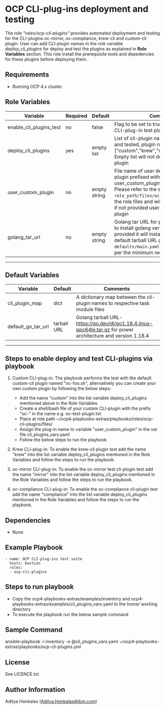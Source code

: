 OCP CLI-plug-ins deployment and testing
=======================================

The role *"roles/ocp-cli-plugins"* provides automated deployment and testing for the CLI-plugins oc-mirror, oc-compliance, krew-cli and custom-cli plugin. User can add CLI-plugin names in the role variable *deploy_cli_plugins* for deploy and test the plugins as explained in **Role Variables** section.
This role install the prerequisite tools and depedencies for these plugins before deploying them.


Requirements
------------

 - Running OCP 4.x cluster.


Role Variables
--------------

| Variable                       | Required | Default                   |Comments                                                                                                                                                                                                                                                                          |
|--------------------------------|----------|---------------------------|----------------------------------------------------------------------------------------------------------------------------------------------------------------------------------------------------------------------------------------------------------------------------------|
| enable_cli_plugins_test        | no       | false                     | Flag to be set to true to enable custom CLI-plug-in test playbook                                                                                                                                                                                                                |
| deploy_cli_plugins             | yes      | empty list                | List of cli-plugin names to be deployed and tested, plugin names must be among ["custom","krew","mirror","compliance"]. Empty list will not deploy or test any cli-plugin                                                                                                        |
| user_custom_plugin             | no       | empty string              | File name of user defined custom-cli-plugin prefixed with "oc-" e.g. user_custom_plugin: "oc-my-plugin.sh". Please refer to the sample plugin `role_path/files/oc-test-plugin.sh` in the role files and will be used as a default if not provided user defined custom plugin     |
| golang_tar_url                 | no       | empty string              | Golang tar URL for ppc64le architecture to install golang version >= 1.18, if not provided it will install golang with the default tarball URL given in the `defaults/main.yaml` for version 1.18.4 as per the minimum requirement                                               |
-------------------------------------------------------------------------------------------------------------------------------------------------------------------------------------------------------------------------------------------------------------------------------------------------------------------------------------------------------------


Default Variables
-----------------

| Variable                       | Default                            | Comments
| -------------------------------|------------------------------------|----------------------------------------------------------------------------------------------------------------|
| cli_plugin_map                 | dict                               | A dictionary map between the cli-plugin names to respective task module files                                  |
| default_go_tar_url             | tarball URL                        | Golang tarball URL- https://go.dev/dl/go1.18.4.linux-ppc64le.tar.gz for power architecture and version 1.18.4  | 
-----------------------------------------------------------------------------------------------------------------------------------------------------------------------------------------



Steps to enable deploy and test CLI-plugins via playbook
---------------------------------------------------------

1. Custom CLI-plug-in: The playbook performs the test with the default custom-cli plugin named "oc-foo.sh", alternatively you can create your own custom plugin by following the below steps: 

    - Add the name "custom" into the list variable deploy_cli_plugins mentioned above in the Role Variables
    - Create a shell/bash file of your custom CLI-plugin with the prefix "oc-" in the name e.g. oc-test-plugin.txt
    - Place at role path ~/ocp4-playbooks-extras/playbooks/roles/ocp-cli-plugins/files/
    - Assign the plug-in name to variable "user_custom_plugin" in the var file cli_plugins_vars.yaml
    - Follow the below steps to run the playbook
    
2. Krew CLI-plug-in: To enable the krew-cli plugin test add the name "krew" into the list variable deploy_cli_plugins mentioned in the Role Variables and follow the steps to run the playbook.

3. oc-mirror CLI-plug-in: To enable the oc-mirror test cli-plugin test add the name "mirror" into the list variable deploy_cli_plugins mentioned in the Role Variables and follow the steps to run the playbook.

4. oc-compliance CLI-plug-in: To enable the oc-compliance cli-plugin test add the name "compliance" into the list variable deploy_cli_plugins mentioned in the Role Variables and follow the steps to run the playbook.


Dependencies
------------

 - None


Example Playbook
----------------

    - name: OCP CLI-plug-ins test suite
      hosts: bastion
      roles:
      - ocp-cli-plugins


Steps to run playbook
----------------------

 - Copy the ocp4-playbooks-extras/examples/inventory and ocp4-playbooks-extras/examples/cli_plugins_vars.yaml to the home/ working directory
 - To execute the playbook run the below sample command


Sample Command
---------------

ansible-playbook -i inventory -e @cli_plugins_vars.yaml ~/ocp4-playbooks-extras/playbooks/ocp-cli-plugins.yml


License
-------

See LICENCE.txt


Author Information
------------------

Aditya Honkalas (Aditya.Honkalas@ibm.com)
